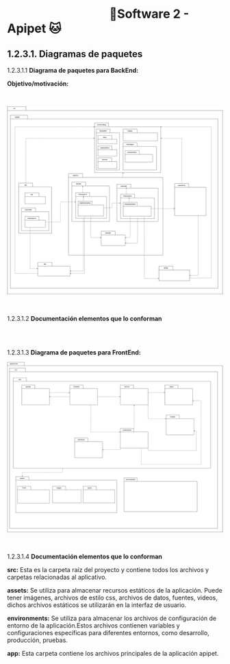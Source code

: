 #  &nbsp;&nbsp;&nbsp;&nbsp;&nbsp;&nbsp;&nbsp;&nbsp;&nbsp;&nbsp;&nbsp;&nbsp;&nbsp;&nbsp;&nbsp;&nbsp;&nbsp;&nbsp;&nbsp;&nbsp;&nbsp;&nbsp;&nbsp;&nbsp;&nbsp;&nbsp;&nbsp;&nbsp;&nbsp;&nbsp;&nbsp;&nbsp;&nbsp;&nbsp;&nbsp;&nbsp;🐶Software 2 - Apipet 🐱  #


## 1.2.3.1. Diagramas de paquetes

1.2.3.1.1 **Diagrama de paquetes para BackEnd:**

**Objetivo/motivación:**

<br>

![BackEnd](https://github.com/MiguelRiosT/ApipetDocumentacion/blob/main/Dise%C3%B1o%20detallado/Vista%20Implementaci%C3%B3n/Diagrama%20de%20paquetes/DiagramaDePaquetesBackEnd.drawio.png)

<br>

1.2.3.1.2 **Documentación elementos que lo conforman**


<br>

<br>

1.2.3.1.3 **Diagrama de paquetes para FrontEnd:**

![FrontEnd](https://github.com/MiguelRiosT/ApipetDocumentacion/blob/main/Dise%C3%B1o%20detallado/Vista%20Implementaci%C3%B3n/Diagrama%20de%20paquetes/DiagramaDePaquetesFrontEnd.drawio.png)

<br>

1.2.3.1.4 **Documentación elementos que lo conforman**

**src:** Esta es la carpeta raíz del proyecto y contiene todos los archivos y carpetas relacionadas al aplicativo.

**assets:** Se utiliza para almacenar recursos estáticos de la aplicación. Puede tener imágenes, archivos de estilo css, archivos de datos, fuentes, videos, dichos archivos estáticos se utilizarán en la interfaz de usuario. 

**environments:** Se utiliza para almacenar los archivos de configuración de entorno de la aplicación.Estos archivos contienen variables y configuraciones específicas para diferentes entornos, como desarrollo, producción, pruebas.

**app:** Esta carpeta contiene los archivos principales de la aplicación apipet.







